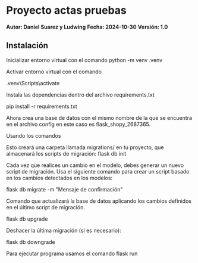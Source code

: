 # Proyecto actas pruebas

**Autor: Daniel Suarez y Ludwing**
**Fecha: 2024-10-30**
**Versión: 1.0**

## Instalación

Inicializar entorno virtual con el comando
python -m venv .venv

Activar entorno virtual con el comando
 
.venv\Scripts\activate
 
Instala las dependencias dentro del archivo requirements.txt
 
pip install -r requirements.txt
 
Ahora crea una base de datos con el mismo nombre de la que se encuentra en el archivo config en este caso es flask_shopy_2687365.
 
Usando los comandos 
 
 Esto creará una carpeta llamada migrations/ en tu proyecto, que almacenará los scripts de migración:
flask db init
 
Cada vez que realices un cambio en el modelo, debes generar un nuevo script de migración. Usa el siguiente comando para crear un script basado en los cambios detectados en los modelos:
 
flask db migrate -m "Mensaje de confirmación"
 
Comando que actualizará la base de datos aplicando los cambios definidos en el último script de migración.
 
flask db upgrade
 
 
Deshacer la última migración (si es necesario):
 
flask db downgrade
 
 
Para ejecutar programa usamos el comando flask run
